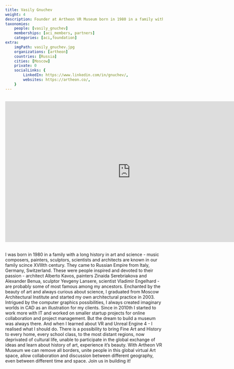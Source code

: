 ```yaml
---
title: Vasily Gnuchev
weight: 4
description: Founder at Artheon VR Museum born in 1980 in a family with a long history in art and science.
taxonomies:
    people: [vasily_gnuchev]
    memberships: [aci_members, partners]
    categories: [aci,foundation]
extra:
    imgPath: vasily_gnuchev.jpg
    organizations: [artheon]
    countries: [Russia]
    cities: [Moscow]
    private: 0
    socialLinks: {
        LinkedIn: https://www.linkedin.com/in/gnuchev/,
        websites: https://artheon.co/,
    }
---
```


<BR>
<div class="aspect-w-16 aspect-h-9">
<iframe src="https://player.vimeo.com/video/412681304" width="800" height="450" frameborder="0" allow="autoplay; fullscreen" allowfullscreen></iframe>
</div>
<BR>

I was born in 1980 in a family with a long history in art and science - music composers, painters, sculptors, scientists and architects are known in our family scince XVIIIth century. They came to Russian Empire from Italy, Germany, Switzerland. These were people inspired and devoted to their passion - architect Alberto Kavos, painters Zinaida Serebriakova and Alexander Benua, sculptor Yevgeny Lansere, scientist Vladimir Engelhard - are probably some of most famous among my ancestors. Enchanted by the beauty of art and always curious about science, I graduated from Moscow Architectural Institute and started my own architectural practice in 2003. Intrigued by the computer graphics possibilities, I always created imaginary worlds in CAD as an illustration for my clients. Since in 2010th I started to work more with IT and worked on smaller startup projects for online collaboration and project management. But the dream to build a museum was always there. And when I learned about VR and Unreal Engine 4 - I realised what I should do. There is a possibility to bring Fine Art and History to every home, every school class, to the most distant regions, now deprivated of cultural life, unable to participate in the global exchange of ideas and learn about history of art, experience it’s beauty. With Artheon VR Museum we can remove all borders, unite people in this global virtual Art space, allow collaboration and discussion between different geography, even between different time and space. Join us in building it!

